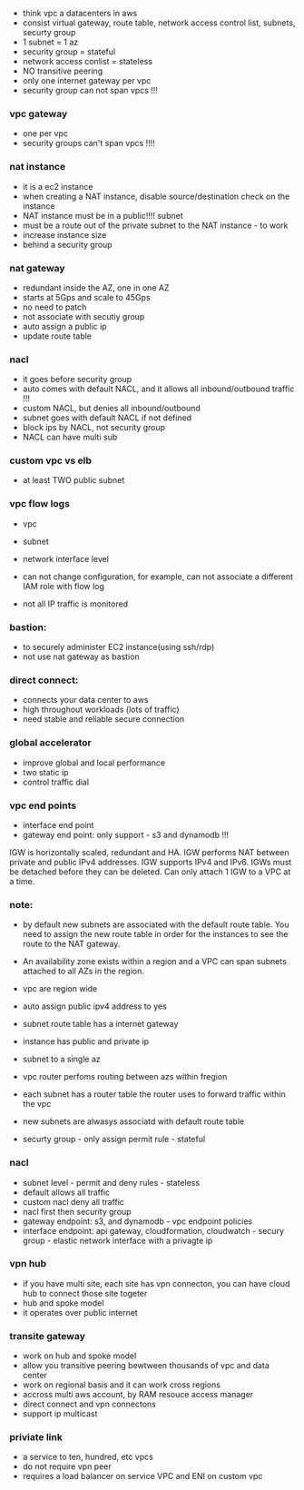 
- think vpc a datacenters in aws
- consist virtual gateway, route table, network access control list, subnets, securty group
- 1 subnet = 1 az
- security group = stateful
- network access conlist = stateless
- NO transitive peering
- only one internet gateway per vpc
- security group can not span vpcs !!!

### vpc gateway
- one per vpc
- security groups can't span vpcs !!!!


### nat instance
- it is a ec2 instance
- when creating a NAT instance, disable source/destination check on the instance
- NAT instance must be in a public!!!! subnet
- must be a route out of the private subnet to the NAT instance -  to work
- increase instance size
- behind a security group


### nat gateway
- redundant inside the AZ, one in one AZ
- starts at 5Gps and scale to 45Gps
- no need to patch
- not associate with secutiy group
- auto assign a public ip
- update route table


### nacl
- it goes before security group
- auto comes with default NACL, and it allows all inbound/outbound traffic !!!
- custom NACL, but denies all inbound/outbound 
- subnet goes with default NACL if not defined
- block ips by NACL, not security group
- NACL can have multi sub


### custom vpc vs elb
- at least TWO public subnet

### vpc flow logs
- vpc
- subnet
- network interface level

- can not change configuration, for example, can not associate a different IAM role with flow log
- not all IP traffic is monitored


### bastion:
- to securely administer EC2 instance(using ssh/rdp)
- not use nat gateway as bastion

### direct connect:
- connects your data center to aws
- high throughout workloads (lots of traffic)
- need stable and reliable secure connection


### global accelerator
- improve global and local performance
- two static ip
- control traffic dial

### vpc end points
- interface end point
- gateway end point: only support - s3 and dynamodb !!!

IGW is horizontally scaled, redundant and HA.
IGW performs NAT between private and public IPv4 addresses.
IGW supports IPv4 and IPv6.
IGWs must be detached before they can be deleted.
Can only attach 1 IGW to a VPC at a time.

### note:
- by default new subnets are associated with the default route table. You need to assign the new route table in order for the instances to see the route to the NAT gateway.
- An availability zone exists within a region and a VPC can span subnets attached to all AZs in the region.
- vpc are region wide
- auto assign public ipv4 address to yes
- subnet route table has a internet gateway
- instance has public and private ip
- subnet to a single az


- vpc router perfoms routing between azs within fregion
- each subnet has a router table the router uses to forward traffic within the vpc
- new subnets are alwasys associatd with default route table
- securty group - only assign permit rule - stateful


### nacl
- subnet level - permit and deny rules - stateless
- default allows all traffic
- custom nacl deny all traffic
- nacl first then security group
- gateway endpoint: s3, and dynamodb - vpc endpoint policies
- interface endpoint: api gateway,  cloudformation, cloudwatch - secury group - elastic network interface with a privagte ip


### vpn hub
- if you have multi site, each site has vpn connecton, you can have cloud hub to connect those site togeter
- hub and spoke model
- it operates over public internet

### transite gateway
- work on hub and spoke model
- allow you transitive peering bewtween thousands of vpc and data center
- work on regional basis and it can work cross regions
- accross multi aws account, by RAM resouce access manager
- direct connect and vpn connectons
- support ip multicast

### priviate link
- a service to ten, hundred, etc vpcs
- do not require vpn peer
- requires a load balancer on service VPC and ENI on custom vpc
